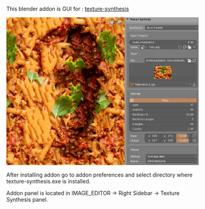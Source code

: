 This blender addon is GUI for : [texture-synthesis](https://github.com/EmbarkStudios/texture-synthesis)

![ts_ui.gif](./img/ts_ui.gif)

After installing addon go to addon preferences and select directory where texture-synthesis.exe is installed.

Addon panel is located in IMAGE_EDITOR -> Right Sidebar -> Texture Synthesis panel.

